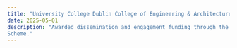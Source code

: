 ```yaml
---
title: "University College Dublin College of Engineering & Architecture (CEA) Seed Funding 2024"
date: 2025-05-01
description: "Awarded dissemination and engagement funding through the highly competitive CEA Seed Funding
Scheme."
---
```

